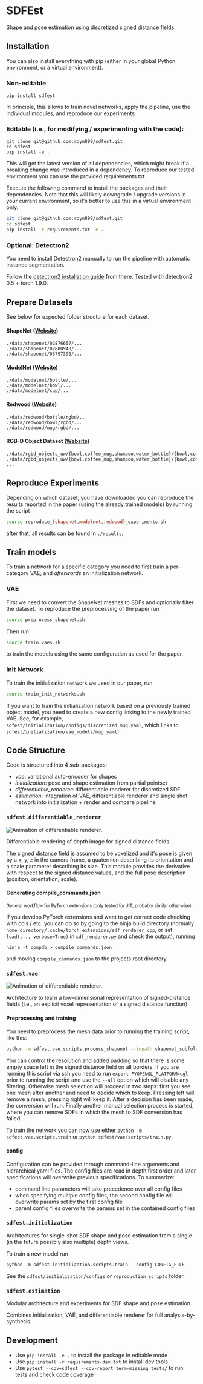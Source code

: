 # SDFEst
Shape and pose estimation using discretized signed distance fields.

## Installation

You can also install everything with pip (either in your global Python environment, or a virtual environment).

### Non-editable
```
pip install sdfest
```
In principle, this allows to train novel networks, apply the pipeline, use the individual modules, and reproduce our experiments.

### Editable (i.e., for modifying / experimenting with the code):
```
git clone git@github.com:roym899/sdfest.git
cd sdfest
pip install -e .
```
This will get the latest version of all dependencies, which might break if a breaking change was introduced in a dependency.
To reproduce our tested environment you can use the provided requirements.txt.

Execute the following command to install the packages and their dependencies. Note that this will likely downgrade / upgrade versions in your current environment, so it's better to use this in a virtual environment only.
```bash
git clone git@github.com:roym899/sdfest.git
cd sdfest
pip install -r requirements.txt -e .
```

### Optional: Detectron2
You need to install Detectron2 manually to run the pipeline with automatic instance segmentation.

Follow the [detectron2 installation guide](https://detectron2.readthedocs.io/en/latest/tutorials/install.html) from there.
Tested with detectron2 0.5 + torch 1.9.0.

## Prepare Datasets
See below for expected folder structure for each dataset.

#### ShapeNet ([Website](https://shapenet.org/))
```
./data/shapenet/02876657/...
./data/shapenet/02880940/...
./data/shapenet/03797390/...
```

#### ModelNet ([Website](https://modelnet.cs.princeton.edu/))
```
./data/modelnet/bottle/...
./data/modelnet/bowl/...
./data/modelnet/cup/...
```

#### Redwood ([Website](http://redwood-data.org/3dscan/dataset.html))
```
./data/redwood/bottle/rgbd/...
./data/redwood/bowl/rgbd/...
./data/redwood/mug/rgbd/...
```

#### RGB-D Object Dataset ([Website](https://rgbd-dataset.cs.washington.edu/index.html))
```
./data/rgbd_objects_uw/{bowl,coffee_mug,shampoo,water_bottle}/{bowl,coffee_mug,shampoo,water_bottle}_1/
./data/rgbd_objects_uw/{bowl,coffee_mug,shampoo,water_bottle}/{bowl,cofee_mug,shampoo,water_bottle}_2/
...
```

## Reproduce Experiments
Depending on which dataset, you have downloaded you can reproduce the results reported in the paper (using the already trained models) by running the script
```bash
source reproduce_{shapenet,modelnet,redwood}_experiments.sh
```
after that, all results can be found in `./results`.

## Train models
To train a network for a specific category you need to first train a per-category VAE, and *afterwards* an initialization network.
### VAE
First we need to convert the ShapeNet meshes to SDFs and optionally filter the dataset. To reproduce the preprocessing of the paper run
```bash
source preprocess_shapenet.sh
```
Then run
```bash
source train_vaes.sh
```
to train the models using the same configuration as used for the paper.

### Init Network
To train the initialization network we used in our paper, run
```bash
source train_init_networks.sh
```
If you want to train the initialization network based on a previously trained object model, you need to create a new config linking to the newly trained VAE. 
See, for example, `sdfest/initialization/configs/discretized_mug.yaml`, which links to `sdfest/initialization/vae_models/mug.yaml`).

## Code Structure
Code is structured into 4 sub-packages:
- *vae*: variational auto-encoder for shapes
- *initialization*: pose and shape estimation from partial pointset
- *differentiable_renderer*: differentiable renderer for discretized SDF
- *estimation*: integration of VAE, differentiable renderer and single shot network into initialization + render and compare pipeline


### `sdfest.differentiable_renderer`

![Animation of differentiable renderer.](resources/dr_test_script.gif)

Differentiable rendering of depth image for signed distance fields.

The signed distance field is assumed to be voxelized and it's pose is given by a x, y, z in the camera frame, a quaternion describing its orientation and a scale parameter describing its size. This module provides the derivative with respect to the signed distance values, and the full pose description (position, orientation, scale).

#### Generating compile_commands.json
<sup>General workflow for PyTorch extensions (only tested for JIT, probably similar otherwise)</sup>

If you develop PyTorch extensions and want to get correct code checking with ccls / etc. you can do so by going to the ninja build directory (normally `home_directory/.cache/torch_extensions/sdf_renderer_cpp`, or set `load(..., verbose=True)` in `sdf_renderer.py` and check the output), running
```
ninja -t compdb > compile_commands.json
```
and moving `compile_commands.json` to the projects root directory.


### `sdfest.vae`

![Animation of differentiable renderer.](resources/vae_visualizer.gif)

Architecture to learn a low-dimensional representation of signed-distance fields (i.e., an explicit voxel representation of a signed distance function)

#### Preprocessing and training

You need to preprocess the mesh data prior to running the training script, like this:
```bash
python -m sdfest.vae.scripts.process_shapenet --inpath shapenet_subfolder --outpath output_path --resolution 64 --padding 2
```
You can control the resolution and added padding so that there is some empty space left in the signed distance field on all borders. If you are running this script via ssh you need to run `export PYOPENGL_PLATFORM=egl` prior to running the script and use the `--all` option which will disable any filtering. Otherwise mesh selection will proceed in two steps: first you see one mesh after another and need to decide which to keep. Pressing left will remove a mesh, pressing right will keep it. After a decision has been made, the conversion will run. Finally another manual selection process is started, where you can remove SDFs in which the mesh to SDF conversion has failed. 

To train the network you can now use either `python -m sdfest.vae.scripts.train` or `python sdfest/vae/scripts/train.py`.

#### config
Configuration can be provided through command-line arguments and hierarchical yaml files. The config files are read in depth first order and later specifications will overwrite previous specifications. 
To summarize:
- command line parameters will take precedence over all config files
- when specifying multiple config files, the second config file will overwrite params set by the first config file
- parent config files overwrite the params set in the contained config files

### `sdfest.initialization`
Architectures for single-shot SDF shape and pose estimation from a single (in the future possibly also multiple) depth views.

To train a new model run
```
python -m sdfest.initialization.scripts.train --config CONFIG_FILE
```
See the `sdfest/initialization/configs` or `reproduction_scripts` folder.

### `sdfest.estimation`
Modular architecture and experiments for SDF shape and pose estimation.

Combines initialization, VAE, and differentiable renderer for full analysis-by-synthesis.


## Development
- Use `pip install -e .` to install the package in editable mode
- Use `pip install -r requirements-dev.txt` to install dev tools
- Use `pytest --cov=sdfest --cov-report term-missing tests/` to run tests and check code coverage
